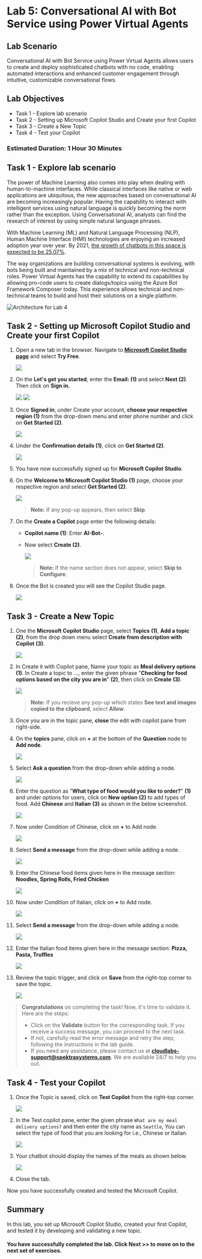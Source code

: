 # Lab 5: Conversational AI with Bot Service using Power Virtual Agents

## Lab Scenario
Conversational AI with Bot Service using Power Virtual Agents allows users to create and deploy sophisticated chatbots with no code, enabling automated interactions and enhanced customer engagement through intuitive, customizable conversational flows.

## Lab Objectives

- Task 1 - Explore lab scenario
- Task 2 - Setting up Microsoft Copilot Studio and Create your first Copilot
- Task 3 - Create a New Topic
- Task 4 - Test your Copilot

### Estimated Duration: 1 Hour 30 Minutes

## Task 1 - Explore lab scenario

The power of Machine Learning also comes into play when dealing with human-to-machine interfaces. While classical interfaces like native or web applications are ubiquitous, the new approaches based on conversational AI are becoming increasingly popular. Having the capability to interact with intelligent services using natural language is quickly becoming the norm rather than the exception. Using Conversational AI, analysts can find the research of interest by using simple natural language phrases.

With Machine Learning (ML) and Natural Language Processing (NLP), Human Machine Interface (HMI) technologies are enjoying an increased adoption year over year. By 2021, [the growth of chatbots in this space is expected to be 25.07%](https://www.technavio.com/report/chatbot-market-industry-analysis).


The way organizations are building conversational systems is evolving, with bots being built and maintained by a mix of technical and non-technical roles. Power Virtual Agents has the capability to extend its capabilities by allowing pro-code users to create dialogs/topics using the Azure Bot Framework Composer today. This experience allows technical and non-technical teams to build and host their solutions on a single platform.

![Architecture for Lab 4](../media/ai-workflow.png)

## Task 2 - Setting up Microsoft Copilot Studio and Create your first Copilot

1. Open a new tab in the browser. Navigate to **[Microsoft Copilot Studio page](https://www.microsoft.com/en-us/copilot/microsoft-copilot-studio)** and select **Try Free**. 

   ![](../media/L4T2S1.png)

1. On the **Let's get you started**, enter the **Email: <inject key="AzureAdUserEmail"></inject> (1)** and select **Next (2)**. Then click on **Sign in.** 

   ![](../media/L4T2S2.png)
   ![](../media/L4T2S2.2.png)

1. Once **Signed in**, under Create your account, **choose your respective region (1)** from the drop-down menu and enter phone number and click on **Get Started (2)**.
   
   ![](../media/L4T2S3.png)
   
1. Under the **Confirmation details (1)**, click on **Get Started (2)**.

    ![](../media/upd-l3-t3-s4.png)

1. You have now successfully signed up for **Microsoft Copilot Studio**.

1. On the **Welcome to Microsoft Copilot Studio (1)** page, choose your respective region and select **Get Started (2)**.

    ![](../media/L4T2S6.png)

    >**Note:** If any pop-up appears, then select **Skip**.

1. On the **Create a Copilot** page enter the following details:

   - **Copilot name (1)**: Enter **AI-Bot-<inject key="DeploymentID" enableCopy="false"/>**.

   - Now select **Create (2)**.

      ![](../media/create_bot.jpg)

      >**Note:** If the name section does not appear, select **Skip to Configure**.
      
1. Once the Bot is created you will see the Copilot Studio page.

    ![](../media/aibot.png)

## Task 3 - Create a New Topic

1. One the **Microsoft Copilot Studio** page, select **Topics** **(1)**, **Add a topic** **(2)**, from the drop down menu select **Create from description with Copilot** **(3)**.

   ![](../media/topics.png)

2. In Create it with Copilot pane, Name your topic as **Meal delivery options** **(1)**. In Create a topic to ..., enter the given phrase "**Checking for food options based on the city you are in**" **(2)**, then click on **Create** **(3)**.

   ![](../media/createcopilot.png)

   >**Note:** If you recieve any pop-up which states **See text and images copied to the clipboard**, select **Allow**.

3. Once you are in the topic pane, **close** the edit with copilot pane from right-side.

4. On the **topics** pane, click on **+** at the bottom of the **Question** node to **Add node**.

   ![](../media/L4T3S4.png)

5. Select **Ask a question** from the drop-down while adding a node.

   ![](../media/L4T3S5.png)

6. Enter the question as "**What type of food would you like to order?**" **(1)** and under options for users, click on **New option** **(2)** to add types of food. Add **Chinese** and **Italian** **(3)** as shown in the below screenshot.

    ![](../media/cai-l4-t4-s6.png)
   
7. Now under Condition of Chinese, click on **+** to Add node.

   ![](../media/cai-l4-t4-s7new.png)

8. Select **Send a message** from the drop-down while adding a node.

   ![](../media/cai-l4-t4-s8.png)

9. Enter the Chinese food items given here in the message section: **Noodles, Spring Rolls, Fried Chicken**

   ![](../media/cai-l4-t4-s9.png)

10. Now under Condition of Italian, click on **+** to Add node.

    ![](../media/cai-l4-t4-s10.png)

11. Select **Send a message** from the drop-down while adding a node.

    ![](../media/cai-l4-t4-s11.png)

12. Enter the Italian food items given here in the message section: **Pizza, Pasta, Truffles**

    ![](../media/cai-l4-t4-s12.png)

13. Review the topic trigger, and click on **Save** from the right-top corner to save the topic.

    ![](../media/cai-l4-t4-s13new.png)


> **Congratulations** on completing the task! Now, it's time to validate it. Here are the steps:
> - Click on the **Validate** button for the corresponding task. If you receive a success message, you can proceed to the next task. 
> - If not, carefully read the error message and retry the step, following the instructions in the lab guide.
> - If you need any assistance, please contact us at **cloudlabs-support@spektrasystems.com**. We are available 24/7 to help you out.

<validation step="298a93c6-d52c-4f6d-97c7-2d27136af729" />


## Task 4 - Test your Copilot

1. Once the Topic is saved, click on **Test Copilot** from the right-top corner.

   ![](../media/test-0012.jpg)

1. In the Test copilot pane, enter the given phrase ```What are my meal delivery options?``` and then enter the city name as ```Seattle```, You can select the type of food that you are looking for i.e., Chinese or Italian. 

   ![](../media/test-copilot-1.jpg)
 
1. Your chatbot should display the names of the meals as shown below.

   ![](../media/test-324.jpg)

1. Close the tab.

Now you have successfully created and tested the Microsoft Copilot.

## Summary 

In this lab, you set up Microsoft Copilot Studio, created your first Copilot, and tested it by developing and validating a new topic.

#### You have successfully completed the lab. Click Next >> to move on to the next set of exercises.